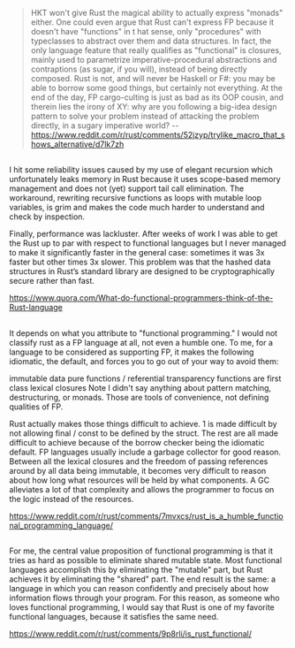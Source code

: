 > HKT won't give Rust the magical ability to actually express "monads" either.
> One could even argue that Rust can't express FP because it doesn't have "functions" in t hat sense, only "procedures" with typeclasses to abstract over them and data structures. In fact, the only language feature that really qualifies as "functional" is closures, mainly used to parametrize imperative-procedural abstractions and contraptions (as sugar, if you will), instead of being directly composed.
> Rust is not, and will never be Haskell or F#: you may be able to borrow some good things, but certainly not everything.
> At the end of the day, FP cargo-culting is just as bad as its OOP cousin, and therein lies the irony of XY: why are you following a big-idea design pattern to solve your problem instead of attacking the problem directly, in a sugary imperative world?
> -- https://www.reddit.com/r/rust/comments/52jzyp/trylike_macro_that_shows_alternative/d7lk7zh

##

I hit some reliability issues caused by my use of elegant recursion which unfortunately leaks memory in Rust because it uses scope-based memory management and does not (yet) support tail call elimination. The workaround, rewriting recursive functions as loops with mutable loop variables, is grim and makes the code much harder to understand and check by inspection.

Finally, performance was lackluster. After weeks of work I was able to get the Rust up to par with respect to functional languages but I never managed to make it significantly faster in the general case: sometimes it was 3x faster but other times 3x slower. This problem was that the hashed data structures in Rust’s standard library are designed to be cryptographically secure rather than fast.

https://www.quora.com/What-do-functional-programmers-think-of-the-Rust-language

##

It depends on what you attribute to "functional programming." I would not classify rust as a FP language at all, not even a humble one. To me, for a language to be considered as supporting FP, it makes the following idiomatic, the default, and forces you to go out of your way to avoid them:

immutable data
pure functions / referential transparency
functions are first class
lexical closures
Note I didn't say anything about pattern matching, destructuring, or monads. Those are tools of convenience, not defining qualities of FP.

Rust actually makes those things difficult to achieve. 1 is made difficult by not allowing final / const to be defined by the struct. The rest are all made difficult to achieve because of the borrow checker being the idiomatic default. FP languages usually include a garbage collector for good reason. Between all the lexical closures and the freedom of passing references around by all data being immutable, it becomes very difficult to reason about how long what resources will be held by what components. A GC alleviates a lot of that complexity and allows the programmer to focus on the logic instead of the resources.

https://www.reddit.com/r/rust/comments/7mvxcs/rust_is_a_humble_functional_programming_language/

##

For me, the central value proposition of functional programming is that it tries as hard as possible to eliminate shared mutable state. Most functional languages accomplish this by eliminating the "mutable" part, but Rust achieves it by eliminating the "shared" part. The end result is the same: a language in which you can reason confidently and precisely about how information flows through your program. For this reason, as someone who loves functional programming, I would say that Rust is one of my favorite functional languages, because it satisfies the same need.

https://www.reddit.com/r/rust/comments/9p8rli/is_rust_functional/
